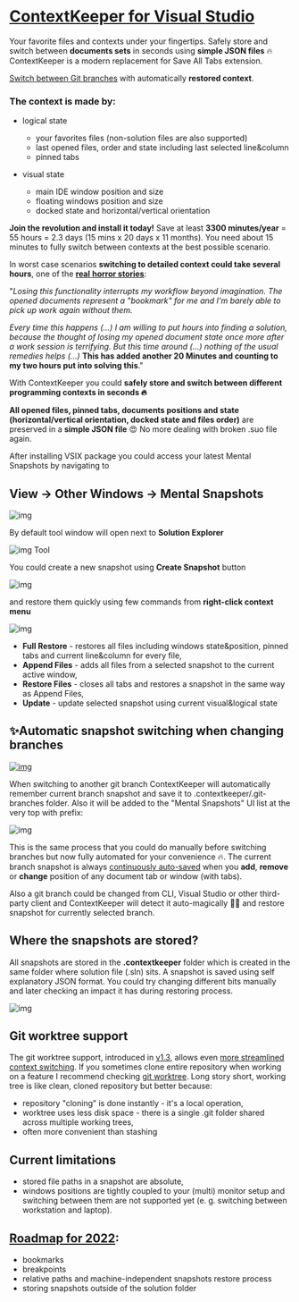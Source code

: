 # [ContextKeeper for Visual Studio](https://contextkeeper.io)

Your favorite files and contexts under your fingertips. Safely store and switch between **documents sets**  in seconds using **simple JSON files** 🔥  ContextKeeper is a modern replacement for Save All Tabs extension.

[Switch between Git branches](https://contextkeeper.io/blog/automatic-snapshot-switching-when-changing-branches-v1/) with automatically **restored context**.

### The context is made by:

* logical state
  * your favorites files (non-solution files are also supported)
  * last opened files, order and state including last selected line&column
  * pinned tabs

* visual state
  * main IDE window position and size
  * floating windows position and size
  * docked state and horizontal/vertical orientation

**Join the revolution and install it today!** Save at least **3300 minutes/year** = 55 hours = 2.3 days (15 mins x 20 days x 11 months). You need about  15 minutes to fully switch between contexts at the best possible  scenario. 

In worst case scenarios **switching to detailed context could take several hours**, one of the [**real** **horror stories**](https://developercommunity.visualstudio.com/t/vs2017-1552-does-not-restore-open-documents/175923#T-N177842-N178047):

"*Losing this functionality interrupts my workflow beyond imagination. The  opened documents represent a "bookmark" for me and I'm barely able to  pick up work again without them.*

*Every time this happens (...) I am willing to put hours into finding a  solution, because the thought of losing my opened document state once  more after a work session is terrifying. But this time around (...)  nothing of the usual remedies helps (...)* **This has added another 20 Minutes and counting to my two hours put into solving this**."

With ContextKeeper you could **safely store and switch between different programming contexts in seconds 🔥**

**All opened files, pinned tabs, documents positions and state  (horizontal/vertical orientation, docked state and files order)** are  preserved in a **simple JSON file** 😍 No more dealing with broken .suo file again. 

After installing VSIX package you could access your latest Mental Snapshots by navigating to 

## View -> Other Windows -> Mental Snapshots



![img](https://embed.filekitcdn.com/e/ta2FHAgWPvhq7wYzRrVqfZ/27hKCBytTdc6vJLjEuzPuX/email) 

By default tool window will open next to **Solution Explorer**

![img](https://embed.filekitcdn.com/e/ta2FHAgWPvhq7wYzRrVqfZ/pCodzPVj8AFjJrJ5nmoiDA/email) Tool 

You could create a new snapshot using **Create Snapshot** button

![img](https://embed.filekitcdn.com/e/ta2FHAgWPvhq7wYzRrVqfZ/hLLWTq2itByEq5hZPaQjMi)

and restore them quickly using few commands from **right-click context menu**

![img](https://embed.filekitcdn.com/e/ta2FHAgWPvhq7wYzRrVqfZ/bUbWPtYLCdWtkiYcbJKpEP/email) 



- **Full Restore** - restores all files including windows state&position, pinned tabs and current line&column for every file,
- **Append Files** - adds all files from a selected snapshot to the current active window,
- **Restore Files** - closes all tabs and restores a snapshot in the same way as Append Files,
- **Update** - update selected snapshot using current visual&logical state



## ✨Automatic snapshot switching when changing branches

[![img](https://embed.filekitcdn.com/e/ta2FHAgWPvhq7wYzRrVqfZ/6gDNSrLdXZMZmSuJGtvbqS?w=800&fit=max)](https://www.youtube.com/watch?v=BlxAoJpBrZ0)

When switching to another git branch ContextKeeper will automatically  remember current branch snapshot and save it to  .contextkeeper/.git-branches folder. Also it will be added to the  "Mental Snapshots" UI list at the very top with <Git Branch>  prefix:



![img](https://embed.filekitcdn.com/e/ta2FHAgWPvhq7wYzRrVqfZ/oyuQheTPi2ohmNMqCevUG9?w=800&fit=max)

This is the same process that you could do manually before switching branches but now fully automated for your convenience 🔥. The current  branch snapshot is always [continuously auto-saved](https://contextkeeper.io/blog/continuous-auto-saving-branch-snapshots-and-git-worktree-support/) when you **add**, **remove** or **change** position of any document tab or window (with tabs).

Also a git branch could be changed from CLI, Visual Studio or other  third-party client and ContextKeeper will detect it auto-magically 🧙‍♂️ and restore snapshot for currently selected branch.



## Where the snapshots are stored?

All snapshots are stored in the **.contextkeeper** folder which is created in the same folder where solution file (.sln)  sits. A snapshot is saved using self explanatory JSON format. You could  try changing different bits manually and later checking an impact it has during restoring process.



![img](https://embed.filekitcdn.com/e/ta2FHAgWPvhq7wYzRrVqfZ/aj9BPm1H1e8wRGYwLRqubF/email)

## Git worktree support

The git worktree support, introduced in [v1.3](https://contextkeeper.io/blog/downloads/), allows even [more streamlined context switching](https://stackoverflow.com/a/31951225). If you sometimes clone entire repository when working on a feature I recommend checking [git worktree](https://kickertech.com/git-worktrees-why-would-you-use-it/). Long story short, working tree is like clean, cloned repository but better because:

- repository "cloning" is done instantly - it's a local operation, 
- worktree uses less disk space - there is a single .git folder shared across multiple working trees,
- often more convenient than stashing



## Current limitations

- stored file paths in a snapshot are absolute, 
- windows  positions are tightly coupled to your (multi) monitor setup and  switching between them are not supported yet (e. g. switching between  workstation and laptop). 

  

## [Roadmap for 2022](https://contextkeeper.io/blog/roadmap-for-2022/):

- bookmarks
- breakpoints
- relative paths and machine-independent snapshots restore process
- storing snapshots outside of the solution folder